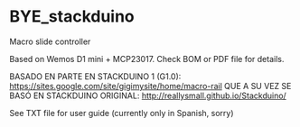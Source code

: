 # BYE_stackduino
Macro slide controller

Based on Wemos D1 mini + MCP23017. Check BOM or PDF file for details.

BASADO EN PARTE EN STACKDUINO 1 (G1.0): https://sites.google.com/site/gigimysite/home/macro-rail
QUE A SU VEZ SE BASÓ EN STACKDUINO ORIGINAL: http://reallysmall.github.io/Stackduino/ 
 

See TXT file for user guide (currently only in Spanish, sorry)
